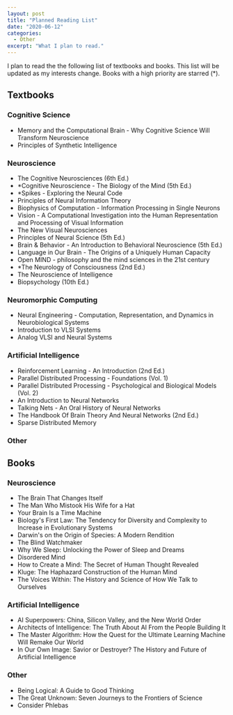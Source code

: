 ```yaml
---
layout: post
title: "Planned Reading List"
date: "2020-06-12"
categories:
  - Other
excerpt: "What I plan to read."
---
```


I plan to read the the following list of textbooks and books. This list will be updated as my interests change. Books with a high priority are starred (*).

## Textbooks

### Cognitive Science

- Memory and the Computational Brain - Why Cognitive Science Will Transform Neuroscience
- Principles of Synthetic Intelligence

### Neuroscience

- The Cognitive Neurosciences (6th Ed.)
- *Cognitive Neuroscience - The Biology of the Mind (5th Ed.)
- *Spikes - Exploring the Neural Code
- Principles of Neural Information Theory
- Biophysics of Computation - Information Processing in Single Neurons
- Vision - A Computational Investigation into the Human Representation and Processing of Visual Information
- The New Visual Neurosciences
- Principles of Neural Science (5th Ed.)
- Brain & Behavior - An Introduction to Behavioral Neuroscience (5th Ed.)
- Language in Our Brain - The Origins of a Uniquely Human Capacity
- Open MIND - philosophy and the mind sciences in the 21st century
- *The Neurology of Consciousness (2nd Ed.)
- The Neuroscience of Intelligence
- Biopsychology (10th Ed.)

### Neuromorphic Computing

- Neural Engineering - Computation, Representation, and Dynamics in Neurobiological Systems
- Introduction to VLSI Systems
- Analog VLSI and Neural Systems

### Artificial Intelligence

- Reinforcement Learning - An Introduction (2nd Ed.)
- Parallel Distributed Processing - Foundations (Vol. 1)
- Parallel Distributed Processing - Psychological and Biological Models (Vol. 2)
- An Introduction to Neural Networks
- Talking Nets - An Oral History of Neural Networks
- The Handbook Of Brain Theory And Neural Networks (2nd Ed.)
- Sparse Distributed Memory

### Other

## Books

### Neuroscience

- The Brain That Changes Itself
- The Man Who Mistook His Wife for a Hat
- Your Brain Is a Time Machine
- Biology's First Law: The Tendency for Diversity and Complexity to Increase in Evolutionary Systems
- Darwin's on the Origin of Species: A Modern Rendition
- The Blind Watchmaker
- Why We Sleep: Unlocking the Power of Sleep and Dreams
- Disordered Mind
- How to Create a Mind: The Secret of Human Thought Revealed
- Kluge: The Haphazard Construction of the Human Mind
- The Voices Within: The History and Science of How We Talk to Ourselves

### Artificial Intelligence

- AI Superpowers: China, Silicon Valley, and the New World Order
- Architects of Intelligence: The Truth About AI From the People Building It
- The Master Algorithm: How the Quest for the Ultimate Learning Machine Will Remake Our World
- In Our Own Image: Savior or Destroyer? The History and Future of Artificial Intelligence

### Other

- Being Logical: A Guide to Good Thinking
- The Great Unknown: Seven Journeys to the Frontiers of Science
- Consider Phlebas
